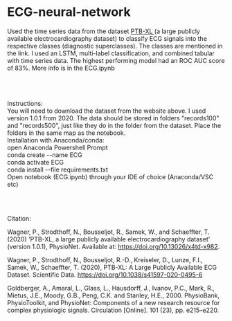 # ECG-neural-network
 
Used the time series data from the dataset <a href="https://physionet.org/content/ptb-xl/1.0.1/"> PTB-XL </a> (a large publicly available electrocardiography dataset) to classify ECG signals into the respective classes (diagnostic superclasses). The classes are mentioned in the link. I used an LSTM, multi-label classification, and combined tabular with time series data. The highest performing model had an ROC AUC score of 83%. More info is in the ECG.ipynb <br> <br>

<br>
<br>
Instructions:
<br>
You will need to download the dataset from the website above. I used version 1.0.1 from 2020. The data should be stored in folders "records100" and "records500", just like they do in the folder from the dataset. Place the folders in the same map as the notebook.

<br>
Installation with Anaconda/conda: <br>
open Anaconda Powershell Prompt <br>
conda create --name ECG <br>
conda activate ECG <br>
conda install --file requirements.txt <br>
Open notebook (ECG.ipynb) through your IDE of choice (Anaconda/VSC etc)


<br> <br>


Citation: <br>

Wagner, P., Strodthoff, N., Bousseljot, R., Samek, W., and Schaeffter, T. (2020) 'PTB-XL, a large publicly available electrocardiography dataset' (version 1.0.1), PhysioNet. Available at: https://doi.org/10.13026/x4td-x982.

Wagner, P., Strodthoff, N., Bousseljot, R.-D., Kreiseler, D., Lunze, F.I., Samek, W., Schaeffter, T. (2020), PTB-XL: A Large Publicly Available ECG Dataset. Scientific Data. https://doi.org/10.1038/s41597-020-0495-6

Goldberger, A., Amaral, L., Glass, L., Hausdorff, J., Ivanov, P.C., Mark, R., Mietus, J.E., Moody, G.B., Peng, C.K. and Stanley, H.E., 2000. PhysioBank, PhysioToolkit, and PhysioNet: Components of a new research resource for complex physiologic signals. Circulation [Online]. 101 (23), pp. e215–e220.
